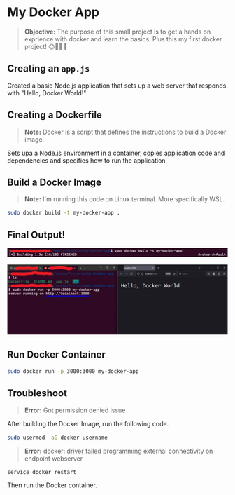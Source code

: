 # My Docker App
> **Objective:** The purpose of this small project is to get a hands on exprience with docker and learn the basics. Plus this my first docker project! 😊🙌🏾🎉

## Creating an `app.js`
Created a basic Node.js application that sets up a web server that responds with "Hello, Docker World!"

## Creating a Dockerfile
> **Note:** Docker is a script that defines the instructions to build a Docker image. 

Sets upa a Node.js environment in a container, copies application code and dependencies and specifies how to run the application

## Build a Docker Image
> **Note:** I'm running this code on Linux terminal. More specifically WSL.

```sh
sudo docker build -t my-docker-app .
```
## Final Output! 
![built docker image](/img/built_docker_image.jpg)

![Running docker container](/img/running_docker_container.jpg)

## Run Docker Container
```sh
sudo docker run -p 3000:3000 my-docker-app
```

## Troubleshoot
> **Error:** Got permission denied issue

After building the Docker Image, run the following code.
```sh
sudo usermod -aG docker username
```

> **Error:** docker: driver failed programming external connectivity on endpoint webserver

```sh
service docker restart
```
Then run the Docker container. 
